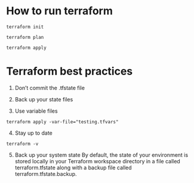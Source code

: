 # How to run terraform

```
terraform init
```

```
terraform plan
```

```
terraform apply
```
# Terraform best practices 

1. Don’t commit the .tfstate file

2. Back up your state files

3. Use variable files
```
terraform apply -var-file="testing.tfvars"
```

4. Stay up to date
```
terraform -v
```

5. Back up your system state
By default, the state of your environment is stored locally in your Terraform workspace directory in a file called terraform.tfstate along with a backup file called terraform.tfstate.backup.

